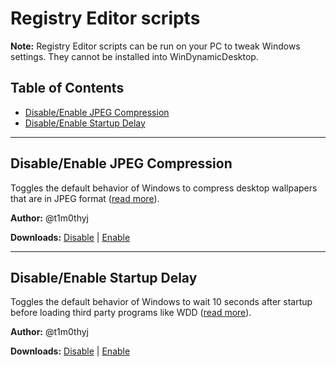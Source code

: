# Registry Editor scripts

**Note:** Registry Editor scripts can be run on your PC to tweak Windows settings. They cannot be installed into WinDynamicDesktop.

## Table of Contents

- [Disable/Enable JPEG Compression](#disable-enable-jpeg-compression)
- [Disable/Enable Startup Delay](#disable-enable-startup-delay)

---

## Disable/Enable JPEG Compression

Toggles the default behavior of Windows to compress desktop wallpapers that are in JPEG format ([read more](https://www.windowscentral.com/how-disable-image-compression-desktop-wallpapers-windows-10)).

**Author:** @t1m0thyj

**Downloads:** [Disable](/registry/DisableJpegCompression.reg?raw=true) | [Enable](/registry/EnableJpegCompression.reg?raw=true)

---

## Disable/Enable Startup Delay

Toggles the default behavior of Windows to wait 10 seconds after startup before loading third party programs like WDD ([read more](https://www.howtogeek.com/403162/how-to-disable-the-windows-10-startup-delay/)).

**Author:** @t1m0thyj

**Downloads:** [Disable](/registry/DisableStartupDelay.reg?raw=true) | [Enable](/registry/EnableStartupDelay.reg?raw=true)
